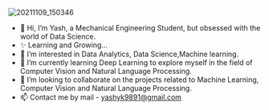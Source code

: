 ![20211109_150346](https://user-images.githubusercontent.com/97405524/151651898-7d1d1a98-e2cf-4a05-9c57-9426f431cf74.jpg)

- 👋 Hi, I’m Yash, a Mechanical Engineering Student, but obsessed with the world of Data Science.
- ✨ Learning and Growing...
- 👀 I’m interested in Data Analytics, Data Science,Machine learning. 
- 🌱 I’m currently learning Deep Learning to explore myself in the field of Computer Vision and Natural Language Processing.
- 💞️ I’m looking to collaborate on the projects related to Machine Learning, Computer Vision and Natural Language Processing.
- 📫 Contact me by mail - yashyk9891@gmail.com

<!---
YashKumarYK/YashKumarYK is a ✨ special ✨ repository because its `README.md` (this file) appears on your GitHub profile.
You can click the Preview link to take a look at your changes.
--->
